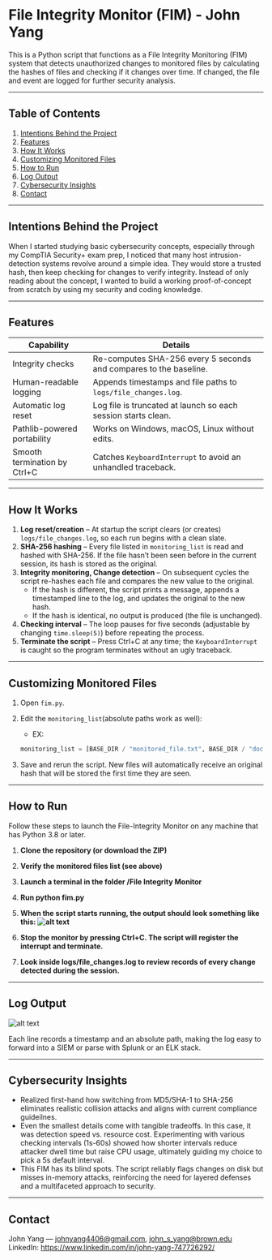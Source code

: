 # File Integrity Monitor (FIM) - John Yang

This is a Python script that functions as a File Integrity Monitoring (FIM) system that detects unauthorized changes to monitored files by calculating the hashes of files and checking if it changes over time. If changed, the file and event are logged for further security analysis.

---

## Table of Contents

1. [Intentions Behind the Project](#intentions-behind-the-project)
2. [Features](#features)
3. [How It Works](#how-it-works)
4. [Customizing Monitored Files](#customizing-monitored-files)
5. [How to Run](#how-to-run)
6. [Log Output](#log-output)
7. [Cybersecurity Insights](#cybersecurity-insights)
8. [Contact](#contact)

---

## Intentions Behind the Project

When I started studying basic cybersecurity concepts, especially through my CompTIA Security+ exam prep, I noticed that many host intrusion-detection systems revolve around a simple idea. They would store a trusted hash, then keep checking for changes to verify integrity. Instead of only reading about the concept, I wanted to build a working proof-of-concept from scratch by using my security and coding knowledge.

---

## Features

| Capability | Details |
|------------|---------|
| Integrity checks | Re-computes SHA-256 every 5 seconds and compares to the baseline. |
| Human-readable logging | Appends timestamps and file paths to `logs/file_changes.log`. |
| Automatic log reset | Log file is truncated at launch so each session starts clean. |
| Pathlib-powered portability | Works on Windows, macOS, Linux without edits. |
| Smooth termination by Ctrl+C | Catches `KeyboardInterrupt` to avoid an unhandled traceback. |

---

## How It Works

1. **Log reset/creation** – At startup the script clears (or creates) `logs/file_changes.log`, so each run begins with a clean slate.  
2. **SHA-256 hashing** – Every file listed in `monitoring_list` is read and hashed with SHA-256. If the file hasn’t been seen before in the current session, its hash is stored as the original.  
3. **Integrity monitoring, Change detection** – On subsequent cycles the script re-hashes each file and compares the new value to the original.  
   * If the hash is different, the script prints a message, appends a timestamped line to the log, and updates the original to the new hash.  
   * If the hash is identical, no output is produced (the file is unchanged).  
4. **Checking interval** – The loop pauses for five seconds (adjustable by changing `time.sleep(5)`) before repeating the process.  
5. **Terminate the script** – Press Ctrl+C at any time; the `KeyboardInterrupt` is caught so the program terminates without an ugly traceback.

---

## Customizing Monitored Files

1. Open `fim.py`.
2. Edit the `monitoring_list`(absolute paths work as well):
    * EX:

    ```python
   monitoring_list = [BASE_DIR / "monitored_file.txt", BASE_DIR / "docs" / "Example1.txt", Path("/var/www/html/index.php")]
   ```

3. Save and rerun the script. New files will automatically receive an original hash that will be stored the first time they are seen.

---

## How to Run

Follow these steps to launch the File-Integrity Monitor on any machine that has Python 3.8 or later.

1. **Clone the repository (or download the ZIP)**

2. **Verify the monitored files list (see above)**

3. **Launch a terminal in the folder /File Integrity Monitor**

4. **Run python fim.py**

5. **When the script starts running, the output should look something like this: ![alt text](FIM1.jpg)**

6. **Stop the monitor by pressing Ctrl+C. The script will register the interrupt and terminate.**

7. **Look inside logs/file_changes.log to review records of every change detected during the session.**

---

## Log Output

![alt text](FIM2.jpg)

Each line records a timestamp and an absolute path, making the log easy to forward into a SIEM or parse with Splunk or an ELK stack.

---

## Cybersecurity Insights

* Realized first-hand how switching from MD5/SHA-1 to SHA-256 eliminates realistic collision attacks and aligns with current compliance guideilnes.
* Even the smallest details come with tangible tradeoffs. In this case, it was detection speed vs. resource cost. Experimenting with various checking intervals (1s-60s) showed how shorter intervals reduce attacker dwell time but raise CPU usage, ultimately guiding my choice to pick a 5s default interval.
* This FIM has its blind spots. The script reliably flags changes on disk but misses in-memory attacks, reinforcing the need for layered defenses and a multifaceted approach to security.

---

## Contact

John Yang — <johnyang4406@gmail.com>, <john_s_yang@brown.edu>
LinkedIn: <https://www.linkedin.com/in/john-yang-747726292/>
